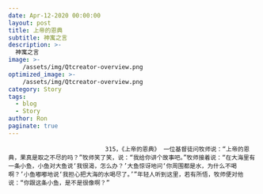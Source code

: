 ```yaml
---
date: Apr-12-2020 00:00:00
layout: post
title: 上帝的恩典
subtitle: 神寓之言
description: >-
  神寓之言
image: >-
    /assets/img/Qtcreator-overview.png
optimized_image: >-
    /assets/img/Qtcreator-overview.png
category: Story
tags:
  - blog
  - Story
author: Ron
paginate: true
---
```


							　　315，《上帝的恩典》 一位基督徒问牧师说：“上帝的恩典，果真是取之不尽的吗？”牧师笑了笑，说：“我给你讲个故事吧。”牧师接着说：“在大海里有一条小鱼，小鱼对大鱼说‘我很渴，怎么办？’大鱼惊讶地问‘你周围都是水，为什么不喝啊？’小鱼嘟嘟地说‘我担心把大海的水喝尽了。’”年轻人听到这里，若有所悟，牧师便对他说：“你跟这条小鱼，是不是很像啊？”
							
							
						